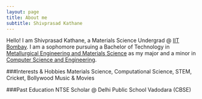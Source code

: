 ```yaml
---
layout: page
title: About me
subtitle: Shivprasad Kathane
---
```


Hello! I am Shivprasad Kathane, a Materials Science Undergrad @ [IIT Bombay](http://www.iitb.ac.in). I am a sophomore pursuing a Bachelor of Technology in [Metallurgical Engineering and Materials Science](http://www.iitb.ac.in/mems/en) as my major and a minor in [Computer Science and Engineering](http://www.cse.iitb.ac.in).

###Interests & Hobbies
Materials Science, Computational Science, STEM, Cricket, Bollywood Music & Movies

###Past Education
NTSE Scholar @ Delhi Public School Vadodara (CBSE)
